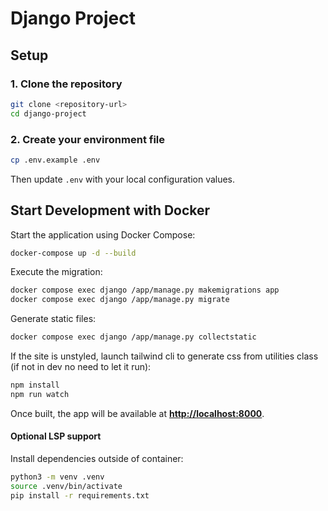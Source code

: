 # Django Project

## Setup

### 1. Clone the repository

```bash
git clone <repository-url>
cd django-project
```

### 2. Create your environment file

```bash
cp .env.example .env
```

Then update `.env` with your local configuration values.

## Start Development with Docker

Start the application using Docker Compose:

```bash
docker-compose up -d --build
```

Execute the migration:

```bash
docker compose exec django /app/manage.py makemigrations app
docker compose exec django /app/manage.py migrate
```

Generate static files:

```bash
docker compose exec django /app/manage.py collectstatic
```

If the site is unstyled, launch tailwind cli to generate css from utilities class (if not in dev no need to let it run):

```bash
npm install
npm run watch
```

Once built, the app will be available at **[http://localhost:8000](http://localhost:8000)**.

#### Optional LSP support

Install dependencies outside of container:

```bash
python3 -m venv .venv
source .venv/bin/activate
pip install -r requirements.txt
```

